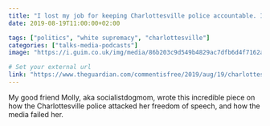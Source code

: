 ```yaml
---
title: "I lost my job for keeping Charlottesville police accountable. I'd do it again"
date: 2019-08-19T11:00:00+02:00

tags: ["politics", "white supremacy", "charlottesville"]
categories: ["talks-media-podcasts"]
image: "https://i.guim.co.uk/img/media/86b203c9d549b4829ac7dfb6d4f7162aeaf3b820/0_0_3500_2100/master/3500.jpg?width=1200&height=630&quality=85&auto=format&fit=crop&overlay-align=bottom%2Cleft&overlay-width=100p&overlay-base64=L2ltZy9zdGF0aWMvb3ZlcmxheXMvdGctb3BpbmlvbnMucG5n&enable=upscale&s=27ca76faf3d2f67e320075e041c799f3"

# Set your external url
link: "https://www.theguardian.com/commentisfree/2019/aug/19/charlottesville-police-molly-conger-newspaper"
---
```


My good friend Molly, aka socialistdogmom, wrote this incredible piece on how the Charlottesville police attacked her freedom of speech, and how the media failed her.